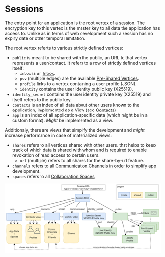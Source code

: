 # Sessions

The entry point for an application is the root vertex of a session. The encryption key to this vertex is the master key to all data the application has access to.
Unlike as in terms of web development such a session has no expiry date or other temporal limitation.

The root vertex referts to various strictly defined vertices:

- `public` is meant to be shared with the public, an URL to that vertex represents a user/contact. It refers to a row of strictly defined vertices itself:
  - `inbox` is an [Inbox](https://github.com/fsteff/certacrypt/blob/master/docs/inbox.md).
  - `psv` (multiple edges) are the available [Pre-Shared Vertices](https://github.com/fsteff/certacrypt/blob/master/docs/preshared-vertices.md).
  - `profile` links to a vertex containing a user profile (JSON).
  - `identity` contains the user identity public key (X25519).
- `identity_secret` contains the user identity private key (X25519) and itself refers to the public key.
- `contacts` is an index of all data about other users known to the application, implemented as a View (see [Contacts](https://github.com/fsteff/certacrypt/blob/master/docs/contacts.md))
- `app` is an index of all application-specific data (which might be in a custom format). *Might* be implemented as a view.

Additionaly, there are views that simplify the development and *might* increase performance in case of materialized views:

- `shares` refers to all vertices shared with other users, that helps to keep track of which data is shared with whom and is required to enable revokation of read access to certain users.
  - `url` (multiple) refers to all shares for the share-by-url feature.
- `channels` refers to all [Communication Channels](https://github.com/fsteff/certacrypt/blob/master/docs/private-commchannel.md) in order to simplify app development.
- `spaces` refers to all [Collaboration Spaces](https://github.com/fsteff/certacrypt/blob/master/docs/multiwriter.md)

 ![sessions sketch](https://raw.githubusercontent.com/fsteff/certacrypt/master/docs/session.png)
